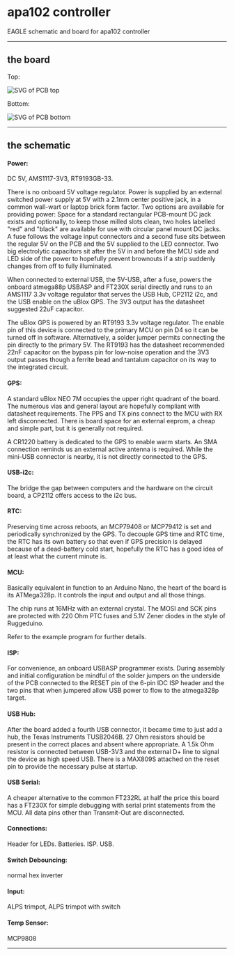 
# apa102 controller

EAGLE schematic and board for apa102 controller

***
## the board

Top:

![SVG of PCB top](./gerblook/b/top.svg)

Bottom:

![SVG of PCB bottom](./gerblook/b/bottom.svg)
***

## the schematic

#### Power:

DC 5V, AMS1117-3V3, RT9193GB-33.

There is no onboard 5V voltage regulator. Power is supplied by an external switched power supply at 5V with a 2.1mm center positive jack, in a common wall-wart or laptop brick form factor. Two options are available for providing power: Space for a standard rectangular PCB-mount DC jack exists and optionally, to keep those milled slots clean, two holes labelled "red" and "black" are available for use with circular panel mount DC jacks. A fuse follows the voltage input connectors and a second fuse sits between the regular 5V on the PCB and the 5V supplied to the LED connector. Two big electrolytic capacitors sit after the 5V in and before the MCU side and LED side of the power to hopefully prevent brownouts if a strip suddenly changes from off to fully illuminated.

When connected to external USB, the 5V-USB, after a fuse, powers the onboard atmega88p USBASP and FT230X serial directly and runs to an AMS1117 3.3v voltage regulator that serves the USB Hub, CP2112 i2c, and the USB enable on the uBlox GPS. The 3V3 output has the datasheet suggested 22uF capacitor.

The uBlox GPS is powered by an RT9193 3.3v voltage regulator. The enable pin of this device is connected to the primary MCU on pin D4 so it can be turned off in software. Alternatively, a solder jumper permits connecting the pin directly to the primary 5V. The RT9193 has the datasheet recommended 22nF capacitor on the bypass pin for low-noise operation and the 3V3 output passes though a ferrite bead and tantalum capacitor on its way to the integrated circuit.

#### GPS:

A standard uBlox NEO 7M occupies the upper right quadrant of the board. The numerous vias and general layout are hopefully compliant with datasheet requirements. The PPS and TX pins connect to the MCU with RX left disconnected. There is board space for an external eeprom, a cheap and simple part, but it is generally not required.

A CR1220 battery is dedicated to the GPS to enable warm starts. An SMA connection reminds us an external active antenna is required. While the mini-USB connector is nearby, it is not directly connected to the GPS.

#### USB-i2c:

The bridge the gap between computers and the hardware on the circuit board, a CP2112 offers access to the i2c bus.

#### RTC:

Preserving time across reboots, an MCP79408 or MCP79412 is set and periodically synchronized by the GPS. To decouple GPS time and RTC time, the RTC has its own battery so that even if GPS precision is delayed because of a dead-battery cold start, hopefully the RTC has a good idea of at least what the current minute is.

#### MCU:

Basically equivalent in function to an Arduino Nano, the heart of the board is its ATMega328p. It controls the input and output and all those things.

The chip runs at 16MHz with an external crystal. The MOSI and SCK pins are protected with 220 Ohm PTC fuses and 5.1V Zener diodes in the style of Ruggeduino.

Refer to the example program for further details.

#### ISP:

For convenience, an onboard USBASP programmer exists. During assembly and initial configuration be mindful of the solder jumpers on the underside of the PCB connected to the RESET pin of the 6-pin IDC ISP header and the two pins that when jumpered allow USB power to flow to the atmega328p target.

#### USB Hub:

After the board added a fourth USB connector, it became time to just add a hub, the Texas Instruments TUSB2046B. 27 Ohm resistors should be present in the correct places and absent where appropriate. A 1.5k Ohm resistor is connected between USB-3V3 and the external D+ line to signal the device as high speed USB. There is a MAX809S attached on the reset pin to provide the necessary pulse at startup.

#### USB Serial:

A cheaper alternative to the common FT232RL at half the price this board has a FT230X for simple debugging with serial print statements from the MCU. All data pins other than Transmit-Out are disconnected.

#### Connections:

Header for LEDs. Batteries. ISP. USB.

#### Switch Debouncing:

normal hex inverter

#### Input:

ALPS trimpot, ALPS trimpot with switch

#### Temp Sensor:

MCP9808

***

